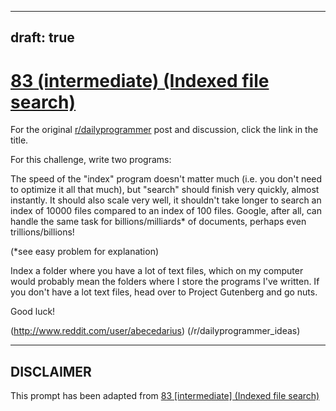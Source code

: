 ---
draft: true
----

# [83 (intermediate) (Indexed file search)](https://www.reddit.com/r/dailyprogrammer/comments/xdx4o/7302012_challenge_83_intermediate_indexed_file/)

For the original [r/dailyprogrammer](https://www.reddit.com/r/dailyprogrammer/) post and discussion, click the link in the title.

For this challenge, write two programs: 

The speed of the "index" program doesn't matter much (i.e. you don't need to optimize it all that much), but "search" should finish very quickly, almost instantly. It should also scale very well, it shouldn't take longer to search an index of 10000 files compared to an index of 100 files. Google, after all, can handle the same task for billions/milliards* of documents, perhaps even trillions/billions!

(*see easy problem for explanation)

Index a folder where you have a lot of text files, which on my computer would probably mean the folders where I store the programs I've written. If you don't have a lot text files, head over to Project Gutenberg and go nuts. 

Good luck!

(http://www.reddit.com/user/abecedarius)
(/r/dailyprogrammer_ideas)

----
## **DISCLAIMER**
This prompt has been adapted from [83 [intermediate] (Indexed file search)](https://www.reddit.com/r/dailyprogrammer/comments/xdx4o/7302012_challenge_83_intermediate_indexed_file/
)
